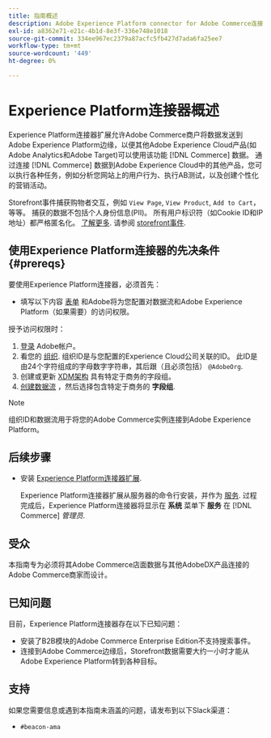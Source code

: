 ```yaml
---
title: 指南概述
description: Adobe Experience Platform connector for Adobe Commerce连接 [!DNL Commerce] 实例到其他Adobe Experience Cloud产品。
exl-id: a8362e71-e21c-4b1d-8e3f-336e748e1018
source-git-commit: 334ee967ec2379a87acfc5fb427d7ada6fa25ee7
workflow-type: tm+mt
source-wordcount: '449'
ht-degree: 0%

---
```


# Experience Platform连接器概述

Experience Platform连接器扩展允许Adobe Commerce商户将数据发送到Adobe Experience Platform边缘，以便其他Adobe Experience Cloud产品(如Adobe Analytics和Adobe Target)可以使用该功能 [!DNL Commerce] 数据。 通过连接 [!DNL Commerce] 数据到Adobe Experience Cloud中的其他产品，您可以执行各种任务，例如分析您网站上的用户行为、执行AB测试，以及创建个性化的营销活动。

Storefront事件捕获购物者交互，例如 `View Page`, `View Product`, `Add to Cart`，等等。 捕获的数据不包括个人身份信息(PII)。 所有用户标识符（如Cookie ID和IP地址）都严格匿名化。 [了解更多](https://www.adobe.com/privacy/experience-cloud.html). 请参阅 [storefront事件](events.md).

## 使用Experience Platform连接器的先决条件 {#prereqs}

要使用Experience Platform连接器，必须首先：

- 填写以下内容 [表单](https://forms.office.com/pages/responsepage.aspx?id=Wht7-jR7h0OUrtLBeN7O4VH_dtG9hJVAk_TqGkZC2DxUM1FSWkdJOE41UVpUWUw0M1JWV0RKS1VXQi4u) 和Adobe将为您配置对数据流和Adobe Experience Platform（如果需要）的访问权限。

授予访问权限时：

1. [登录](https://helpx.adobe.com/manage-account/using/access-adobe-id-account.html) Adobe帐户。
1. 看您的 [组织](https://experienceleague.adobe.com/docs/core-services/interface/administration/organizations.html?lang=en#concept_EA8AEE5B02CF46ACBDAD6A8508646255). 组织ID是与您配置的Experience Cloud公司关联的ID。 此ID是由24个字符组成的字母数字字符串，其后跟（且必须包括） `@AdobeOrg`.
1. 创建或更新 [XDM架构](update-xdm.md) 具有特定于商务的字段组。
1. [创建数据流](https://experienceleague.adobe.com/docs/experience-platform/edge/datastreams/overview.html?lang=en) ，然后选择包含特定于商务的 **字段组**.

>[!NOTE]
>
> 组织ID和数据流用于将您的Adobe Commerce实例连接到Adobe Experience Platform。

## 后续步骤

- 安装 [Experience Platform连接器扩展](install.md).

   Experience Platform连接器扩展从服务器的命令行安装，并作为 [服务](../landing/saas.md). 过程完成后，Experience Platform连接器将显示在 **系统** 菜单下 **服务** 在 [!DNL Commerce] _管理员_.

## 受众

本指南专为必须将其Adobe Commerce店面数据与其他AdobeDX产品连接的Adobe Commerce商家而设计。

## 已知问题

目前，Experience Platform连接器存在以下已知问题：

- 安装了B2B模块的Adobe Commerce Enterprise Edition不支持搜索事件。
- 连接到Adobe Commerce边缘后，Storefront数据需要大约一小时才能从Adobe Experience Platform转到各种目标。

## 支持

如果您需要信息或遇到本指南未涵盖的问题，请发布到以下Slack渠道：

- `#beacon-ama`
